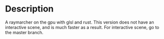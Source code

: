 # Description

A raymarcher on the gpu with glsl and rust. 
This version does not have an interactive scene, and is much faster as a result. 
For interactive scene, go to the master branch. 